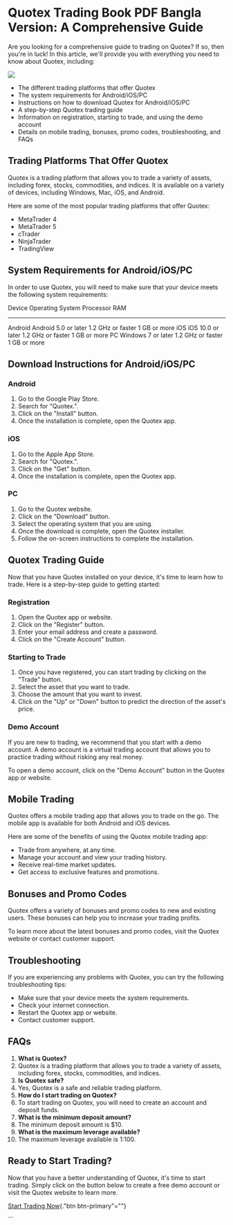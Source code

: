 # Quotex Trading Book PDF Bangla Version: A Comprehensive Guide

Are you looking for a comprehensive guide to trading on Quotex? If so,
then you\'re in luck! In this article, we\'ll provide you with
everything you need to know about Quotex, including:

[![](https://static.quotex.io/files/4_en/300_250.jpg)](https://traff.sbs/brokerqxlid)

-   The different trading platforms that offer Quotex
-   The system requirements for Android/iOS/PC
-   Instructions on how to download Quotex for Android/iOS/PC
-   A step-by-step Quotex trading guide
-   Information on registration, starting to trade, and using the demo
    account
-   Details on mobile trading, bonuses, promo codes, troubleshooting,
    and FAQs

## Trading Platforms That Offer Quotex

Quotex is a trading platform that allows you to trade a variety of
assets, including forex, stocks, commodities, and indices. It is
available on a variety of devices, including Windows, Mac, iOS, and
Android.

Here are some of the most popular trading platforms that offer Quotex:

-   MetaTrader 4
-   MetaTrader 5
-   cTrader
-   NinjaTrader
-   TradingView

## System Requirements for Android/iOS/PC

In order to use Quotex, you will need to make sure that your device
meets the following system requirements:

  Device    Operating System       Processor           RAM
  --------- ---------------------- ------------------- --------------
  Android   Android 5.0 or later   1.2 GHz or faster   1 GB or more
  iOS       iOS 10.0 or later      1.2 GHz or faster   1 GB or more
  PC        Windows 7 or later     1.2 GHz or faster   1 GB or more

## Download Instructions for Android/iOS/PC

### Android

1.  Go to the Google Play Store.
2.  Search for "Quotex.".
3.  Click on the "Install" button.
4.  Once the installation is complete, open the Quotex app.

### iOS

1.  Go to the Apple App Store.
2.  Search for "Quotex.".
3.  Click on the "Get" button.
4.  Once the installation is complete, open the Quotex app.

### PC

1.  Go to the Quotex website.
2.  Click on the "Download" button.
3.  Select the operating system that you are using.
4.  Once the download is complete, open the Quotex installer.
5.  Follow the on-screen instructions to complete the installation.

## Quotex Trading Guide

Now that you have Quotex installed on your device, it\'s time to learn
how to trade. Here is a step-by-step guide to getting started:

### Registration

1.  Open the Quotex app or website.
2.  Click on the "Register" button.
3.  Enter your email address and create a password.
4.  Click on the "Create Account" button.

### Starting to Trade

1.  Once you have registered, you can start trading by clicking on the
    "Trade" button.
2.  Select the asset that you want to trade.
3.  Choose the amount that you want to invest.
4.  Click on the "Up" or "Down" button to predict the
    direction of the asset\'s price.

### Demo Account

If you are new to trading, we recommend that you start with a demo
account. A demo account is a virtual trading account that allows you to
practice trading without risking any real money.

To open a demo account, click on the "Demo Account" button in the
Quotex app or website.

## Mobile Trading

Quotex offers a mobile trading app that allows you to trade on the go.
The mobile app is available for both Android and iOS devices.

Here are some of the benefits of using the Quotex mobile trading app:

-   Trade from anywhere, at any time.
-   Manage your account and view your trading history.
-   Receive real-time market updates.
-   Get access to exclusive features and promotions.

## Bonuses and Promo Codes

Quotex offers a variety of bonuses and promo codes to new and existing
users. These bonuses can help you to increase your trading profits.

To learn more about the latest bonuses and promo codes, visit the Quotex
website or contact customer support.

## Troubleshooting

If you are experiencing any problems with Quotex, you can try the
following troubleshooting tips:

-   Make sure that your device meets the system requirements.
-   Check your internet connection.
-   Restart the Quotex app or website.
-   Contact customer support.

## FAQs

1.  **What is Quotex?**
2.  Quotex is a trading platform that allows you to trade a variety of
    assets, including forex, stocks, commodities, and indices.
3.  **Is Quotex safe?**
4.  Yes, Quotex is a safe and reliable trading platform.
5.  **How do I start trading on Quotex?**
6.  To start trading on Quotex, you will need to create an account and
    deposit funds.
7.  **What is the minimum deposit amount?**
8.  The minimum deposit amount is \$10.
9.  **What is the maximum leverage available?**
10. The maximum leverage available is 1:100.

## Ready to Start Trading?

Now that you have a better understanding of Quotex, it\'s time to start
trading. Simply click on the button below to create a free demo account
or visit the Quotex website to learn more.

[Start Trading Now](\%22https://traff.sbs/brokerqxsignup\%22){."btn
btn-primary"=""}

\`\`\`

